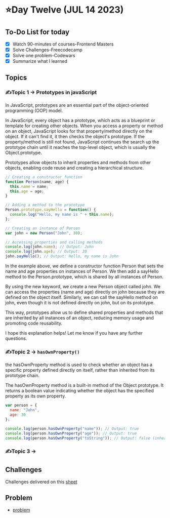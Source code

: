 # ⭐️Day Twelve (JUL 14 2023)

## To-Do List for today
- [x] Watch 90-minutes of courses-Frontend Masters
- [x] Solve Challenges-Freecodecamp
- [x] Solve one problem-Codewars
- [x] Summarize what I learned

## Topics
### ✍️Topic 1 -> Prototypes in javaScript
In JavaScript, prototypes are an essential part of the object-oriented programming (OOP) model.

In JavaScript, every object has a prototype, which acts as a blueprint or template for creating other objects. When you access a property or method on an object, JavaScript looks for that property/method directly on the object. If it can't find it, it then checks the object's prototype. If the property/method is still not found, JavaScript continues the search up the prototype chain until it reaches the top-level object, which is usually the Object.prototype.

Prototypes allow objects to inherit properties and methods from other objects, enabling code reuse and creating a hierarchical structure.

```javascript
// Creating a constructor function
function Person(name, age) {
  this.name = name;
  this.age = age;
}

// Adding a method to the prototype
Person.prototype.sayHello = function() {
  console.log("Hello, my name is " + this.name);
};

// Creating an instance of Person
var john = new Person("John", 30);

// Accessing properties and calling methods
console.log(john.name); // Output: John
console.log(john.age); // Output: 30
john.sayHello(); // Output: Hello, my name is John

```

In the example above, we define a constructor function Person that sets the name and age properties on instances of Person. We then add a sayHello method to the Person.prototype, which is shared by all instances of Person.

By using the new keyword, we create a new Person object called john. We can access the properties (name and age) directly on john because they are defined on the object itself. Similarly, we can call the sayHello method on john, even though it is not defined directly on john, but on its prototype.

This way, prototypes allow us to define shared properties and methods that are inherited by all instances of an object, reducing memory usage and promoting code reusability.

I hope this explanation helps! Let me know if you have any further questions.


### ✍️Topic 2 -> `hasOwnProperty()`
the hasOwnProperty method is used to check whether an object has a specific property defined directly on itself, rather than inherited from its prototype chain.

The hasOwnProperty method is a built-in method of the Object prototype. It returns a boolean value indicating whether the object has the specified property as its own property.
```javascript
var person = {
  name: "John",
  age: 30
};

console.log(person.hasOwnProperty("name")); // Output: true
console.log(person.hasOwnProperty("age")); // Output: true
console.log(person.hasOwnProperty("toString")); // Output: false (inherited from Object.prototype)
```
### ✍️Topic 3 -> 


## Challenges
Challenges delivered on this [sheet](https://docs.google.com/spreadsheets/d/1JOo_Wqq1tCmrdUjaIRrl-olY0t6SV9RoUXUPoWPvF0Y/edit#gid=0)

## Problem
- [problem]()
```javascript

```
